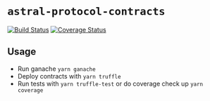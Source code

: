 # `astral-protocol-contracts`

[![Build Status](https://travis-ci.org/AstralProtocol/astralprotocol.svg?branch=master)](https://travis-ci.org/AstralProtocol/astralprotocol) [![Coverage Status](https://coveralls.io/repos/github/AstralProtocol/astralprotocol/badge.svg?branch=master)](https://coveralls.io/github/AstralProtocol/astralprotocol?branch=master)

## Usage

- Run ganache `yarn ganache`
- Deploy contracts with `yarn truffle`
- Run tests with `yarn truffle-test` or do coverage check up `yarn coverage`
